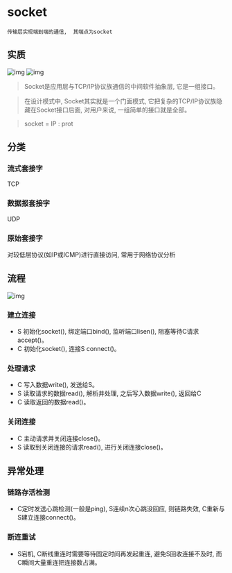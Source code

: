 # socket

    传输层实现端到端的通信,  其端点为socket

## 实质

![img](res/socket-layer0.jpeg)
![img](res/socket-layer.jpeg)

> Socket是应用层与TCP/IP协议族通信的中间软件抽象层, 它是一组接口。  

> 在设计模式中, Socket其实就是一个门面模式, 它把复杂的TCP/IP协议族隐藏在Socket接口后面, 对用户来说, 一组简单的接口就是全部。  

> socket = IP : prot  

## 分类

### 流式套接字

TCP

### 数据报套接字

UDP

### 原始套接字

对较低层协议(如IP或ICMP)进行直接访问, 常用于网络协议分析

## 流程

![img](res/socket-process.jpeg)

### 建立连接

- S 初始化socket(), 绑定端口bind(), 监听端口lisen(), 阻塞等待C请求accept()。  
- C 初始化socket(), 连接S connect()。  

### 处理请求

- C 写入数据write(), 发送给S。  
- S 读取请求的数据read(), 解析并处理, 之后写入数据write(), 返回给C  
- C 读取返回的数据read()。  

### 关闭连接

- C 主动请求并关闭连接close()。  
- S 读取到关闭连接的请求read(), 进行关闭连接close()。  

## 异常处理

### 链路存活检测

- C定时发送心跳检测(一般是ping), S连续n次心跳没回应, 则链路失效, C重新与S建立连接connect()。

### 断连重试

- S宕机, C断线重连时需要等待固定时间再发起重连, 避免S回收连接不及时, 而C瞬间大量重连把连接数占满。